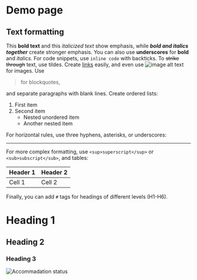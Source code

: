 # Demo page

<!-- This is a demo page to showcase the basic markdown syntax supported by MkDocs. You can use this page as a reference when creating your own documentation. -->

## Text formatting


This **bold text** and this *italicized text* show emphasis, while ***bold and italics together*** create stronger emphasis. You can also use __underscores__ for **bold** and _italics_. For code snippets, use `inline code` with backticks. To ~~strike through~~ text, use tildes. Create [links](https://example.com "Optional Title") easily, and even use ![image alt text](https://unsplash.it/300/200 "Optional Image Title") for images. Use 

> for blockquotes, 

and separate paragraphs with blank lines. Create ordered lists:

1. First item
2. Second item
      - Nested unordered item
      - Another nested item

For horizontal rules, use three hyphens, asterisks, or underscores:

---

For more complex formatting, use `<sup>superscript</sup>` or `<sub>subscript</sub>`, and tables:

| Header 1 | Header 2 |
|----------|----------|
| Cell 1   | Cell 2   |

Finally, you can add `#` tags for headings of different levels (H1-H6).

# Heading 1
## Heading 2
### Heading 3

![Accommadation status](accommodation_status.png)

<!-- ## Linking to other pages

One of the benefit of using a markdown file is that you can easily link to other pages within the same repository. This is useful for creating a table of contents or linking to related content.

```markdown

For example, I want to write a paragraph about the benefits of using markdown files and introduce some [basic markdown syntax](basic-markdown.md). I can also create a list of items that link to the mkdocs pages:

- [[buttons]]
- [[icons-emojis]]
- [[callouts]]



```

For example, I want to write a paragraph about the benefits of using markdown files and introduce some [basic markdown syntax](basic-markdown.md). I can also create a list of items that link to the mkdocs pages:

- [[buttons]]
- [[icons-emojis]]
- [[callouts]]
  -->